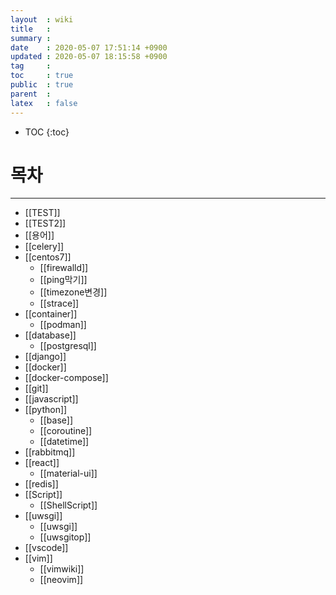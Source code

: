 ```yaml
---
layout  : wiki
title   : 
summary : 
date    : 2020-05-07 17:51:14 +0900
updated : 2020-05-07 18:15:58 +0900
tag     : 
toc     : true
public  : true
parent  : 
latex   : false
---
```

* TOC
{:toc}

# 목차
---
* [[TEST]]
* [[TEST2]]
* [[용어]]
* [[celery]]
* [[centos7]]
	* [[firewalld]]
	* [[ping막기]]
	* [[timezone변경]]
	* [[strace]]
* [[container]]
    * [[podman]]
* [[database]] 
	* [[postgresql]]
* [[django]]
* [[docker]]
* [[docker-compose]]
* [[git]]
* [[javascript]]
* [[python]]
    * [[base]]
    * [[coroutine]] 
	* [[datetime]]
* [[rabbitmq]]
* [[react]] 
    * [[material-ui]]
* [[redis]]
* [[Script]]
	* [[ShellScript]]
* [[uwsgi]]
    * [[uwsgi]]
    * [[uwsgitop]]
* [[vscode]]
* [[vim]]
    * [[vimwiki]]
    * [[neovim]]
